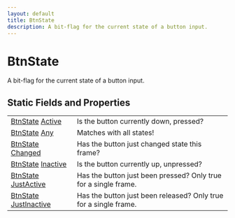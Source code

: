 ```yaml
---
layout: default
title: BtnState
description: A bit-flag for the current state of a button input.
---
```

# BtnState

A bit-flag for the current state of a button input.




## Static Fields and Properties

|  |  |
|--|--|
|[BtnState]({{site.url}}/Pages/Reference/BtnState.html) [Active]({{site.url}}/Pages/Reference/BtnState/Active.html)|Is the button currently down, pressed?|
|[BtnState]({{site.url}}/Pages/Reference/BtnState.html) [Any]({{site.url}}/Pages/Reference/BtnState/Any.html)|Matches with all states!|
|[BtnState]({{site.url}}/Pages/Reference/BtnState.html) [Changed]({{site.url}}/Pages/Reference/BtnState/Changed.html)|Has the button just changed state this frame?|
|[BtnState]({{site.url}}/Pages/Reference/BtnState.html) [Inactive]({{site.url}}/Pages/Reference/BtnState/Inactive.html)|Is the button currently up, unpressed?|
|[BtnState]({{site.url}}/Pages/Reference/BtnState.html) [JustActive]({{site.url}}/Pages/Reference/BtnState/JustActive.html)|Has the button just been pressed? Only true for a single frame.|
|[BtnState]({{site.url}}/Pages/Reference/BtnState.html) [JustInactive]({{site.url}}/Pages/Reference/BtnState/JustInactive.html)|Has the button just been released? Only true for a single frame.|


